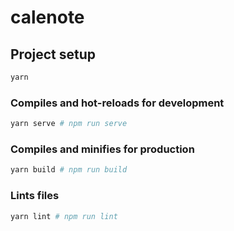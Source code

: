 # calenote

## Project setup
```bash
yarn
```

### Compiles and hot-reloads for development
```bash
yarn serve # npm run serve
```

### Compiles and minifies for production
```bash
yarn build # npm run build
```

### Lints files
```bash
yarn lint # npm run lint
```
